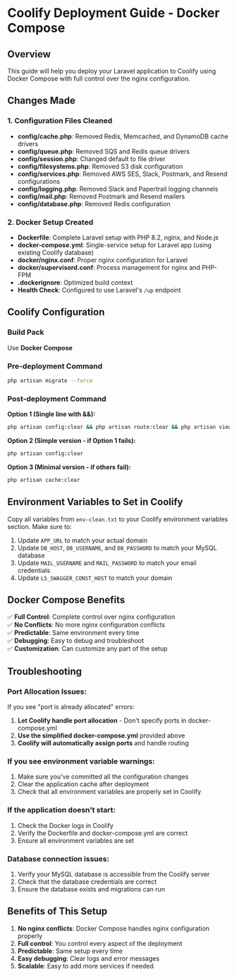 # Coolify Deployment Guide - Docker Compose

## Overview
This guide will help you deploy your Laravel application to Coolify using Docker Compose with full control over the nginx configuration.

## Changes Made

### 1. Configuration Files Cleaned
- **config/cache.php**: Removed Redis, Memcached, and DynamoDB cache drivers
- **config/queue.php**: Removed SQS and Redis queue drivers  
- **config/session.php**: Changed default to file driver
- **config/filesystems.php**: Removed S3 disk configuration
- **config/services.php**: Removed AWS SES, Slack, Postmark, and Resend configurations
- **config/logging.php**: Removed Slack and Papertrail logging channels
- **config/mail.php**: Removed Postmark and Resend mailers
- **config/database.php**: Removed Redis configuration

### 2. Docker Setup Created
- **Dockerfile**: Complete Laravel setup with PHP 8.2, nginx, and Node.js
- **docker-compose.yml**: Single-service setup for Laravel app (using existing Coolify database)
- **docker/nginx.conf**: Proper nginx configuration for Laravel
- **docker/supervisord.conf**: Process management for nginx and PHP-FPM
- **.dockerignore**: Optimized build context
- **Health Check**: Configured to use Laravel's `/up` endpoint

## Coolify Configuration

### Build Pack
Use **Docker Compose**

### Pre-deployment Command
```bash
php artisan migrate --force
```

### Post-deployment Command

**Option 1 (Single line with &&):**
```bash
php artisan config:clear && php artisan route:clear && php artisan view:clear && php artisan cache:clear && chmod -R 775 storage bootstrap/cache
```

**Option 2 (Simple version - if Option 1 fails):**
```bash
php artisan config:clear
```

**Option 3 (Minimal version - if others fail):**
```bash
php artisan cache:clear
```

## Environment Variables to Set in Coolify

Copy all variables from `env-clean.txt` to your Coolify environment variables section. Make sure to:

1. Update `APP_URL` to match your actual domain
2. Update `DB_HOST`, `DB_USERNAME`, and `DB_PASSWORD` to match your MySQL database
3. Update `MAIL_USERNAME` and `MAIL_PASSWORD` to match your email credentials
4. Update `L5_SWAGGER_CONST_HOST` to match your domain

## Docker Compose Benefits

✅ **Full Control**: Complete control over nginx configuration  
✅ **No Conflicts**: No more nginx configuration conflicts  
✅ **Predictable**: Same environment every time  
✅ **Debugging**: Easy to debug and troubleshoot  
✅ **Customization**: Can customize any part of the setup  

## Troubleshooting

### Port Allocation Issues:
If you see "port is already allocated" errors:
1. **Let Coolify handle port allocation** - Don't specify ports in docker-compose.yml
2. **Use the simplified docker-compose.yml** provided above
3. **Coolify will automatically assign ports** and handle routing

### If you see environment variable warnings:
1. Make sure you've committed all the configuration changes
2. Clear the application cache after deployment
3. Check that all environment variables are properly set in Coolify

### If the application doesn't start:
1. Check the Docker logs in Coolify
2. Verify the Dockerfile and docker-compose.yml are correct
3. Ensure all environment variables are set

### Database connection issues:
1. Verify your MySQL database is accessible from the Coolify server
2. Check that the database credentials are correct
3. Ensure the database exists and migrations can run

## Benefits of This Setup

1. **No nginx conflicts**: Docker Compose handles nginx configuration properly
2. **Full control**: You control every aspect of the deployment
3. **Predictable**: Same setup every time
4. **Easy debugging**: Clear logs and error messages
5. **Scalable**: Easy to add more services if needed
